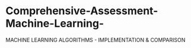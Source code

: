 # Comprehensive-Assessment-Machine-Learning-
MACHINE LEARNING ALGORITHMS - IMPLEMENTATION &amp; COMPARISON
